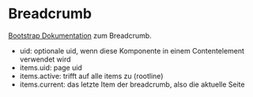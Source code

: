 # Breadcrumb

[Bootstrap Dokumentation](https://getbootstrap.com/docs/5.1/components/breadcrumb/) zum Breadcrumb.

- uid: optionale uid, wenn diese Komponente in einem Contentelement verwendet wird
- items.uid: page uid
- items.active: trifft auf alle items zu (rootline)
- items.current: das letzte Item der breadcrumb, also die aktuelle Seite

